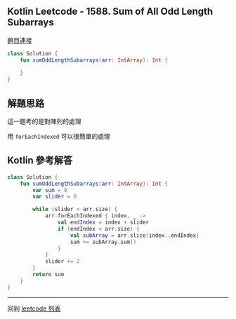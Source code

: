 ## Kotlin Leetcode - 1588. Sum of All Odd Length Subarrays

[題目連接](https://leetcode.com/problems/sum-of-all-odd-length-subarrays/)

```kotlin
class Solution {
    fun sumOddLengthSubarrays(arr: IntArray): Int {
        
    }
}
```

## 解題思路

這一題考的是對陣列的處理

用 `forEachIndexed` 可以很簡單的處理

## Kotlin 參考解答

```kotlin
class Solution {
    fun sumOddLengthSubarrays(arr: IntArray): Int {
        var sum = 0
        var slider = 0

        while (slider < arr.size) {
            arr.forEachIndexed { index, _ ->
                val endIndex = index + slider
                if (endIndex < arr.size) {
                    val subArray = arr.slice(index..endIndex)
                    sum += subArray.sum()
                }
            }
            slider += 2
        }
        return sum
    }
}
```

------

回到 [leetcode 列表](index.md)
